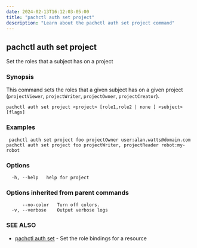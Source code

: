 ```yaml
---
date: 2024-02-13T16:12:03-05:00
title: "pachctl auth set project"
description: "Learn about the pachctl auth set project command"
---
```


## pachctl auth set project

Set the roles that a subject has on a project 

### Synopsis

This command sets the roles that a given subject has on a given project (`projectViewer`, `projectWriter`, `projectOwner`, `projectCreator`).

```
pachctl auth set project <project> [role1,role2 | none ] <subject> [flags]
```

### Examples

```
 pachctl auth set project foo projectOwner user:alan.watts@domain.com pachctl auth set project foo projectWriter, projectReader robot:my-robot
```

### Options

```
  -h, --help   help for project
```

### Options inherited from parent commands

```
      --no-color   Turn off colors.
  -v, --verbose    Output verbose logs
```

### SEE ALSO

* [pachctl auth set](../pachctl_auth_set)	 - Set the role bindings for a resource


